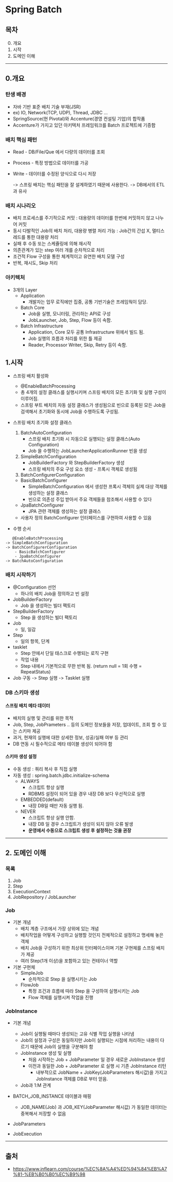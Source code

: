 # Spring Batch
## 목차

0. 개요
1. 시작
2. 도메인 이해

----

## 0.개요

### 탄생 배경
- 자바 기반 표준 배치 기술 부재(JSR)
- ex) IO, Network(TCP, UDP), Thread, JDBC ...
- SpringSource(현 Pivotal)와 Accenture(경영 컨설팅 기업)의 합작품
- Accenture가 가지고 있던 아키텍처 프레임워크를 Batch 프로젝트에 기증함

### 배치 핵심 패턴
- Read - DB/File/Que 에서 다량의 데이터를 조회
- Process - 특정 방법으로 데이터를 가공
- Write - 데이터를 수정된 양식으로 다시 저장


    -> 스프링 배치는 핵심 패턴을 잘 설계하였기 때문에 사용한다.
    -> DB에서의 ETL과 유사

### 배치 시나리오
- 배치 프로세스를 주기적으로 커밋 : 대용량의 데이터를 한번에 커밋하지 않고 나누어 커밋
- 동시 다발적인 Job의 배치 처리, 대용량 병렬 처리 가능 : Job간의 간섭 X, 멀티스레드를 통한 대용량 처리
- 실패 후 수동 또는 스케쥴링에 의해 재시작
- 의존관계가 있는 step 여러 개를 순차적으로 처리
- 조건적 Flow 구성을 통한 체계적이고 유연한 배치 모델 구성
- 반복, 재시도, Skip 처리

### 아키텍처

* 3개의 Layer
  - Application
      - 개발자는 업무 로직에만 집중, 공통 기반기술은 프레임웍이 담당.
  - Batch Core
      - Job을 실행, 모니터링, 관리하는 API로 구성
      - JobLauncher, Job, Step, Flow 등이 속함.
  - Batch Infrastructure 
      - Application, Core 모두 공통 Infrastructure 위에서 빌드 됨.
      - Job 실행의 흐름과 처리를 위한 틀 제공
      - Reader, Processor Writer, Skip, Retry 등이 속함.
  



## 1.시작

- 스프링 배치 활성화
  - @EnableBatchProcessing
  - 총 4개의 설정 클래스를 실행시키며 스프링 배치의 모든 초기화 및 실행 구성이 이루어짐.
  - 스프링 부트 배치의 자동 설정 클래스가 생성됨으로 빈으로 등록된 모든 Job을 검색해서 초기화와 동시에 Job을 수행하도록 구성됨.

- 스프링 배치 초기화 설정 클래스
  1. BatchAutoConfiguration
      - 스프링 배치 초기화 시 자동으로 실행되는 설정 클래스(Auto Configuration)
      - Job 을 수행하는 JobLauncherApplicationRunner 빈을 생성
  1. SimpleBatchConfiguration
      - JobBuilderFactory 와 StepBuilderFactory 생성
      - 스프링 배치의 주요 구성 요소 생성 - 프록시 객체로 생성됨
  1. BatchConfigurerConfiguration
    - BasicBatchConfigurer
        - SimpleBatchConfiguration 에서 생성한 프록시 객체의 실제 대상 객체를 생성하는 설정 클래스
        - 빈으로 의존성 주입 받아서 주요 객체들을 참조해서 사용할 수 있다
    - JpaBatchConfigurer
      - JPA 관련 객체를 생성하는 설정 클래스
    - 사용자 정의 BatchConfigurer 인터페이스를 구현하여 사용할 수 있음
  

- 수행 순서
```
   @EnableBatchProcessing
-> SimpleBatchConfiguration
-> BatchConfigurerConfiguration
    - BasicBatchConfigurer
    - JpaBatchConfigurer
-> BatchAutoConfiguration
```

### 배치 시작하기
* @Configuration 선언
    - 하나의 배치 Job을 정의하고 빈 설정
* JobBuilderFactory
    - Job 을 생성하는 빌더 팩토리
* StepBuilderFactory
    - Step 을 생성하는 빌더 팩토리
* Job
    - 일, 일감
* Step
    - 일의 항목, 단계
* tasklet
    - Step 안에서 단일 태스크로 수행되는 로직 구현
    - 작업 내용
    - Step 내에서 기본적으로 무한 반복 됨. (return null = 1회 수행 = RepeatStatus)
* Job 구동 -> Step 실행 -> Tasklet 실행


### DB 스키마 생성
#### 스프링 배치 메타 데이터
- 배치의 실행 및 관리를 위한 목적
- Job, Step, JobPrameters .. 등의 도메인 정보들을 저장, 업데이트, 조회 할 수 있는 스키마 제공
- 과거, 현재의 실행에 대한 상세한 정보, 성공/실패 여부 등 관리
- DB 연동 시 필수적으로 메타 테이블 생성이 되어야 함

#### 스키마 생성 설정
- 수동 생성 : 쿼리 복사 후 직접 실행
- 자동 생성 : spring.batch.jdbc.initialize-schema
    - ALWAYS
        - 스크립트 항상 실행
        - RDBMS 설정이 되어 있을 경우 내장 DB 보다 우선적으로 실행
    - EMBEDDED(default)
        - 내장 DB일 때만 자동 실행 됨.
    - NEVER
        - 스크립트 항상 실행 안함.
        - 내장 DB 일 경우 스크립트가 생성이 되지 않아 오류 발생
        - **운영에서 수동으로 스크립트 생성 후 설정하는 것을 권장**

--- 

## 2. 도메인 이해
### 목록
1. Job
1. Step
1. ExecutionContext
1. JobRepository / JobLauncher

### Job
- 기본 개념
    - 배치 계층 구조에서 가장 상위에 있는 개념
    - 배치작업을 어떻게 구성하고 실행할 것인지 전체적으로 설정하고 명세해 놓은 객체
    - 배치 Job을 구성하기 위한 최상위 인터페이스이며 기본 구현체를 스프링 배치가 제공
    - 여러 Step(1개 이상)을 포함하고 있는 컨테이너 역할
- 기본 구현체
    - SimpleJob
        - 순차적으로 Step 을 실행시키는 Job
    - FlowJob
        - 특정 조건과 흐름에 따라 Step 을 구성하여 실행시키는 Job
        - Flow 객체를 실행시켜 작업을 진행

### JobInstance
- 기본 개념
    - Job이 실행될 때마다 생성되는 고유 식별 작업 실행을 나타냄
    - Job의 설정과 구성은 동일하지만 Job이 실행되는 시점에 처리하는 내용이 다르기 때문에 Job의 실행을 구분해야 함
    - JobInstance 생성 및 실행
        - 처음 시작하는 Job + JobParameter 일 경우 새로운 JobInstance 생성
        - 이전과 동일한 Job + JobParameter 로 실행 시 기존 JobInstance 리턴
            - 내부적으로 JobName + JobKey(JobParameters 해시값)을 가지고 JobInstance 객체를 DB로 부터 얻음.
    - Job과 1:M 관계 
- BATCH_JOB_INSTANCE 테이블과 매핑
    - JOB_NAME(Job) 과 JOB_KEY(JobParameter 해시값) 가 동일한 데이터는 중복해서 저장할 수 없음  

- JobParameters
- JobExecution


---

## 출처
- https://www.inflearn.com/course/%EC%8A%A4%ED%94%84%EB%A7%81-%EB%B0%B0%EC%B9%98
